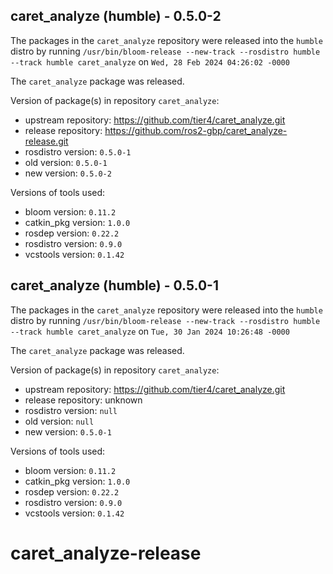## caret_analyze (humble) - 0.5.0-2

The packages in the `caret_analyze` repository were released into the `humble` distro by running `/usr/bin/bloom-release --new-track --rosdistro humble --track humble caret_analyze` on `Wed, 28 Feb 2024 04:26:02 -0000`

The `caret_analyze` package was released.

Version of package(s) in repository `caret_analyze`:

- upstream repository: https://github.com/tier4/caret_analyze.git
- release repository: https://github.com/ros2-gbp/caret_analyze-release.git
- rosdistro version: `0.5.0-1`
- old version: `0.5.0-1`
- new version: `0.5.0-2`

Versions of tools used:

- bloom version: `0.11.2`
- catkin_pkg version: `1.0.0`
- rosdep version: `0.22.2`
- rosdistro version: `0.9.0`
- vcstools version: `0.1.42`


## caret_analyze (humble) - 0.5.0-1

The packages in the `caret_analyze` repository were released into the `humble` distro by running `/usr/bin/bloom-release --new-track --rosdistro humble --track humble caret_analyze` on `Tue, 30 Jan 2024 10:26:48 -0000`

The `caret_analyze` package was released.

Version of package(s) in repository `caret_analyze`:

- upstream repository: https://github.com/tier4/caret_analyze.git
- release repository: unknown
- rosdistro version: `null`
- old version: `null`
- new version: `0.5.0-1`

Versions of tools used:

- bloom version: `0.11.2`
- catkin_pkg version: `1.0.0`
- rosdep version: `0.22.2`
- rosdistro version: `0.9.0`
- vcstools version: `0.1.42`


# caret_analyze-release
